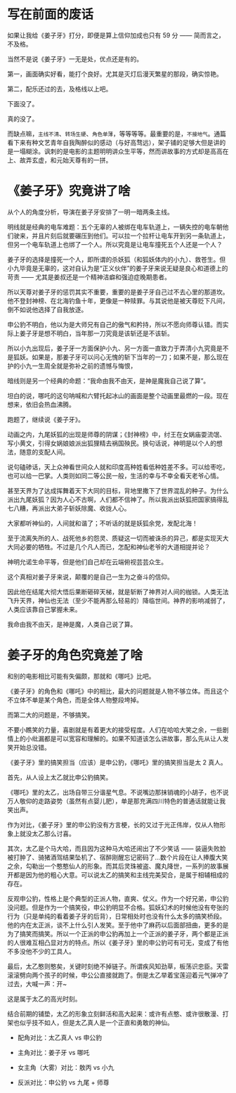 # 写在前面的废话

如果让我给《姜子牙》打分，即便是算上信仰加成也只有 59 分 —— 简而言之，不及格。

当然不是说《姜子牙》一无是处，优点还是有的。

第一，画面确实好看，能打个良好。尤其是灭灯后漫天繁星的那段，确实惊艳。

第二，配乐还过的去，及格线以上吧。

下面没了。

真的没了。

而缺点嘛，`主线不清`、`转场生硬`、`角色单薄`，等等等等。最重要的是，`不接地气`。通篇看下来有种文艺青年自我陶醉似的感动（与好高骛远），架子铺的足够大但是讲的是一塌糊涂。讽刺的是电影的主题明明讲众生平等，然而讲故事的方式却是高高在上、故弄玄虚，和元始天尊有的一拼。

# 《姜子牙》究竟讲了啥

从个人的角度分析，导演在姜子牙安排了一明一暗两条主线。

明线就是经典的电车难题：五个无辜的人被绑在电车轨道上，一辆失控的电车朝他们驶来，并且片刻后就要碾压到他们。可以拉一个拉杆让电车开到另一条轨道上，但另一个电车轨道上也绑了一个人。所以究竟是让电车撞死五个人还是一个人？

姜子牙的选择是撞死一个人，即所谓的杀妖狐（和狐妖体内的小九）、救苍生。但小九毕竟是无辜的，这对自认为是“正义伙伴”的姜子牙来说无疑是良心和道德上的苛责 —— 尤其是姜叔还是一个精神洁癖和强迫症晚期患者。

所以天尊对姜子牙的惩罚其实不重要，重要的是姜子牙自己过不去心里的那道坎。他不登封神榜、在北海钓鱼十年，更像是一种赎罪。与其说他是被天尊贬下凡间，倒不如说他选择了自我放逐。

申公豹不明白，他以为是大师兄有自己的傲气和矜持，所以不愿向师尊认错。而实际上姜子牙是想不明白，当年那一刀究竟是该斩还是不该斩。

所以小九出现后，姜子牙一方面保护小九、另一方面一直致力于弄清小九究竟是不是狐妖。如果是，那姜子牙可以问心无愧的斩下当年的一刀；如果不是，那么现在护的小九一生周全就是弥补之前的遗憾与悔恨，

暗线则是另一个经典的命题：“我命由我不由天，是神是魔我自己说了算”。

坦白的说，哪吒的这句呐喊和六臂托起冰山的画面是整个动画里最燃的一段。现在想来，依旧会热血沸腾。

跑题了，继续说《姜子牙》。

动画之内，九尾妖狐的出现是师尊的阴谋；《封神榜》中，纣王在女娲庙耍流氓、写小黄文，引得女娲娘娘派出狐狸精去祸国殃民。换句话说，神明是以个人的想法，随意的支配人间。

说句磕碜话，天上众神看世间众人就和印度高种姓看低种姓差不多。可以给枣吃，也可以给一巴掌。人类则如同二等公民一般，生活的幸与不幸全看天老爷心情。

甚至天界为了达成挥舞着天下大同的目标，背地里撒下了世界混乱的种子。为什么派出九尾妖狐？因为人心不古啊，人们都不信神了。所以我派出妖狐把国家搞得乱七八糟，再派出大弟子斩妖除魔、收拢人心。

大家都听神仙的，人间就和谐了；不听话的就是妖狐余党，发配北海！

至于流离失所的人、战死他乡的怨灵、质疑这一切而被诛杀的异己，都是实现天大大同必要的牺牲。不过是几个凡人而已，怎配和神仙老爷的大道相提并论？

神明允诺生命平等，但是他们自己却在云端俯视芸芸众生。

这个真相对姜子牙来说，颠覆的是自己一生为之奋斗的信仰。

因此他在结尾大彻大悟后果断砸碎天梯，就是斩断了神界对人间的枷锁。人类无法飞升天界，神仙也无法（至少不能再那么轻易的）降临世间。神界的影响减弱了，人类应该靠自己掌握未来。

我命由我不由天，是神是魔，人类自己说了算。

# 姜子牙的角色究竟差了啥

和别的电影相比可能有失偏颇，那就和《哪吒》比吧。

《姜子牙》的角色和《哪吒》中的相比，最大的问题就是人物不够立体。而且这个不立体不单是某个角色，而是全体人物整段垮掉。

而第二大的问题是，不够搞笑。

不要小瞧笑的力量，喜剧就是有着更大的接受程度。人们在哈哈大笑之余，一些剧情上的小纰漏都是可以宽容和理解的。如果不知道该怎么讲故事，那么先从让人发笑开始总没错。

《姜子牙》里的搞笑担当（应该）是申公豹，《哪吒》里的搞笑担当是太 2 真人。

首先，从人设上太乙就比申公豹搞笑。

《哪吒》里的太乙，出场自带三分谐星气息。不说嘴边那抹销魂的小胡子，也不说万人敬仰的走路姿势（虽然有点婴儿肥），单是那充满四川特色的普通话就能让我笑出声。

作为对比，《姜子牙》里的申公豹没有方言梗，长的又过于光正伟岸，仅从人物形象上就没太乙那么讨喜。

其次，太乙是个马大哈，而且因为这种马大哈还闹出了不少笑话 —— 装逼失败脸被打肿了、骑猪酒驾结果坠机了、宿醉刚醒忘记密码了...数个片段在让人捧腹大笑之余，勾勒出一个憨憨仙人的形象。而其后灵珠被盗、魔丸降世，一系列的故事展开都是因为他的粗心大意。可以说太乙的搞笑和主线完美契合，是属于相辅相成的存在。

反观申公豹，性格上是个典型的正派人物，直爽、仗义。作为一个好兄弟，申公豹没问题。但是作为一个搞笑役，申公豹明显不合格。狐妖幻术的时候他没有夸张的行为（只是单纯的看着姜子牙的后背），日常相处时也没有什么太多的搞笑桥段。他的内在太正派，谈不上什么引人发笑。至于他中了麻药以后面部扭曲，更多的是为了搞笑而搞笑。所以一个正派的申公豹再加上一个正派的姜子牙，两个都是正派的人很难互相凸显对方的特点。所以《姜子牙》里的申公豹可有可无，变成了有他不多没他不少的工具人。

最后，太乙憨则憨矣，关键时刻绝不掉链子。所谓疾风知劲草，板荡识忠臣。天雷滚滚劈向两个孩子的时候，申公公直接就跑了。倒是太乙举着宝莲迎着元气弹冲了过去，大喊一声：开~

这是属于太乙的高光时刻。

结合前期的铺垫，太乙的形象立刻鲜活和高大起来：或许有点憨、或许很散漫、打架也似乎技不如人，但是太乙真人是一个正直和勇敢的神仙。

- 配角对比：太乙真人 vs 申公豹

- 主角对比：姜子牙 vs 哪吒

- 女主角（大雾）对比：敖丙 vs 小九

- 反派对比：申公豹 vs 九尾 + 师尊
